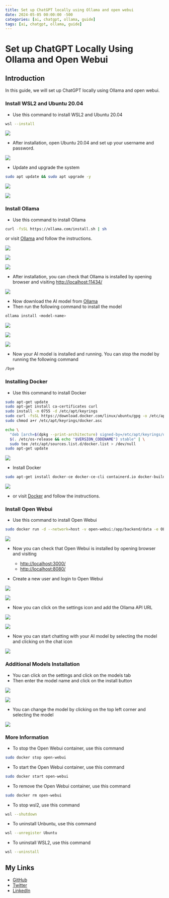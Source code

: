 ```yaml
---
title: Set up ChatGPT locally using Ollama and open webui
date: 2024-05-05 00:00:00 -500
categories: [ai, chatgpt, ollama, guide]
tags: [ai, chatgpt, ollama, guide]
---
```


# Set up ChatGPT Locally Using Ollama and Open Webui

## Introduction

In this guide, we will set up ChatGPT locally using Ollama and open webui.

### Install WSL2 and Ubuntu 20.04
- Use this command to install WSL2 and Ubuntu 20.04
```bash
wsl --install
```

![](https://imgur.com/xZl6AWO.png)

- After installation, open Ubuntu 20.04 and set up your username and password.

![](https://i.imgur.com/DZVCuah.png)

- Update and upgrade the system
```bash
sudo apt update && sudo apt upgrade -y
```


![](https://i.imgur.com/o5YFqw4.png)


![](https://i.imgur.com/25iDmrA.png)


### Install Ollama

- Use this command to install Ollama
```bash
curl -fsSL https://ollama.com/install.sh | sh
```
or visit [Ollama](https://ollama.com/download/linux) and follow the instructions.


![](https://i.imgur.com/HpG0L4O.png)

![](https://i.imgur.com/E3Z9Ooi.png)

![](https://i.imgur.com/rCg2tjt.png)

- After installation, you can check that Ollama is installed by opening browser and visiting [http://localhost:11434/](http://localhost:11434/)


![](https://i.imgur.com/mgoUNTx.png)


- Now download the AI model from [Ollama](https://ollama.com/models)
- Then run the following command to install the model
```bash
ollama install <model-name>
```

![](https://i.imgur.com/lChaqAA.png)

![](https://i.imgur.com/ftADIIm.png)

![](https://i.imgur.com/YAVrLsw.png)

- Now your AI model is installed and running. You can stop the model by running the following command
```bash
/bye
```

### Installing Docker

- Use this command to install Docker

```bash
sudo apt-get update
sudo apt-get install ca-certificates curl
sudo install -m 0755 -d /etc/apt/keyrings
sudo curl -fsSL https://download.docker.com/linux/ubuntu/gpg -o /etc/apt/keyrings/docker.asc
sudo chmod a+r /etc/apt/keyrings/docker.asc

echo \
  "deb [arch=$(dpkg --print-architecture) signed-by=/etc/apt/keyrings/docker.asc] https://download.docker.com/linux/ubuntu \
  $(. /etc/os-release && echo "$VERSION_CODENAME") stable" | \
  sudo tee /etc/apt/sources.list.d/docker.list > /dev/null
sudo apt-get update
```


![](https://i.imgur.com/tHy5f6K.png)

- Install Docker
```bash
sudo apt-get install docker-ce docker-ce-cli containerd.io docker-buildx-plugin docker-compose-plugin
```


![](https://i.imgur.com/XbbhGuW.png)

- or visit [Docker](https://docs.docker.com/engine/install/ubuntu/#install-using-the-repository) and follow the instructions.

### Install Open Webui

- Use this command to install Open Webui
```bash
sudo docker run -d --network=host -v open-webui:/app/backend/data -e OLLAMA_BASE_URL=http://127.0.0.1:11434 --name open-webui --restart always ghcr.io/open-webui/open-webui:main
```

![](https://i.imgur.com/2CDXp8L.png)

- Now you can check that Open Webui is installed by opening browser and visiting 
  - [http://localhost:3000/](http://localhost:3000/)
  - [http://localhost:8080/](http://localhost:8080/)

- Create a new user and login to Open Webui

![](https://i.imgur.com/8bNjMDI.png)


![](https://i.imgur.com/u15tkri.png)

- Now you can click on the settings icon and add the Ollama API URL

![](https://i.imgur.com/CMKYpDJ.png)

![](https://i.imgur.com/1b7T0Wg.png)

- Now you can start chatting with your AI model by selecting the model and clicking on the chat icon


![](https://i.imgur.com/oZre8yg.png)

### Additional Models Installation

- You can click on the settings and click on the models tab
- Then enter the model name and click on the install button

![](https://i.imgur.com/8TrkZQW.png)

![](https://i.imgur.com/yRXcoPA.png)

- You can change the model by clicking on the top left corner and selecting the model

![](https://i.imgur.com/REzHWmJ.png)


### More Information
- To stop the Open Webui container, use this command
```bash
sudo docker stop open-webui
```

- To start the Open Webui container, use this command
```bash
sudo docker start open-webui
```

- To remove the Open Webui container, use this command
```bash
sudo docker rm open-webui
```

- To stop wsl2, use this command
```bash
wsl --shutdown
```

- To uninstall Unbuntu, use this command
```bash
wsl --unregister Ubuntu
```
- To uninstall WSL2, use this command
```bash
wsl --uninstall
```


## My Links
- [GitHub](https://github.com/ifsvivek)
- [Twitter](https://twitter.com/ifsvivek)
- [LinkedIn](https://www.linkedin.com/in/ifsvivek/)